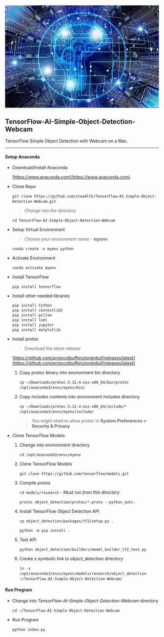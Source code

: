 ![TensorFlow-AI-Simple-Object-Detection-Webcam](./img/artificial-intelligence-3382507_640.jpg)

TensorFlow-AI-Simple-Object-Detection-Webcam
---
TensorFlow Simple Object Detection with Webcam on a Mac.

---

#### Setup Anaconda
  - Download/Install Anaconda
    
    [https://www.anaconda.com](https://www.anaconda.com)
    
  - Clone Repo
  
    `git clone https://github.com/stea4lth/TensorFlow-AI-Simple-Object-Detection-Webcam.git`
    
    > *Change into the directory*

    `cd TensorFlow-AI-Simple-Object-Detection-Webcam`                                                                                                          
                                                                                                                    
  - Setup Virtual Environment
    > *Choose your environment name - **myenv***

    `conda create -n myenv python`
  - Activate Environment
  
    `conda activate myenv`
    
  - Install TensorFlow
  
    `pip install tensorflow`
    
  - Install other needed libraries
      ```
    pip install Cython
    pip install contextlib2
    pip install pillow
    pip install lxml
    pip install jupyter
    pip install matplotlib
      ```
    
  - Install protoc
    > Download the latest release
    
    [https://github.com/protocolbuffers/protobuf/releases/latest](https://github.com/protocolbuffers/protobuf/releases/latest)
    
     1. Copy *protoc* binary into environment bin directory
     
        `cp ~/Downloads/protoc-3.12.4-osx-x86_64/bin/protoc /opt/anaconda3/envs/myenv/bin/`
     2. Copy *includes* contents into environment includes directory
        
        `cp ~/Downloads/protoc-3.12.4-osx-x86_64/include/* /opt/anaconda3/envs/myenv/include/`
        
        > You might need to allow *protoc* in **System Preferences > Security & Privacy**
        
  - Clone TensorFlow Models
    1. Change into environment directory
    
       `cd /opt/anaconda3/envs/myenv`
       
    2. Clone TensorFlow Models
    
       `git clone https://github.com/tensorflow/models.git`
              
    3. Compile *protos*
     
       `cd models/research` - *Must run from this directory*
       
       `protoc object_detection/protos/*.proto --python_out=.`
       
    4. Install TensorFlow Object Detection API
    
       `cp object_detection/packages/tf2/setup.py .`

       `python -m pip install .`
       
    5. Test API
        
       `python object_detection/builders/model_builder_tf2_test.py`
       
    6. Create s symbolic link to *object_detection* directory
    
       `ln -s /opt/anaconda3/envs/myenv/models/research/object_detection ~/TensorFlow-AI-Simple-Object-Detection-Webcam/`

#### Run Program
  - Change into *TensorFlow-AI-Simple-Object-Detection-Webcam* directory
  
    `cd ~/TensorFlow-AI-Simple-Object-Detection-Webcam`
  
  - Run Program
    
      `python index.py`
